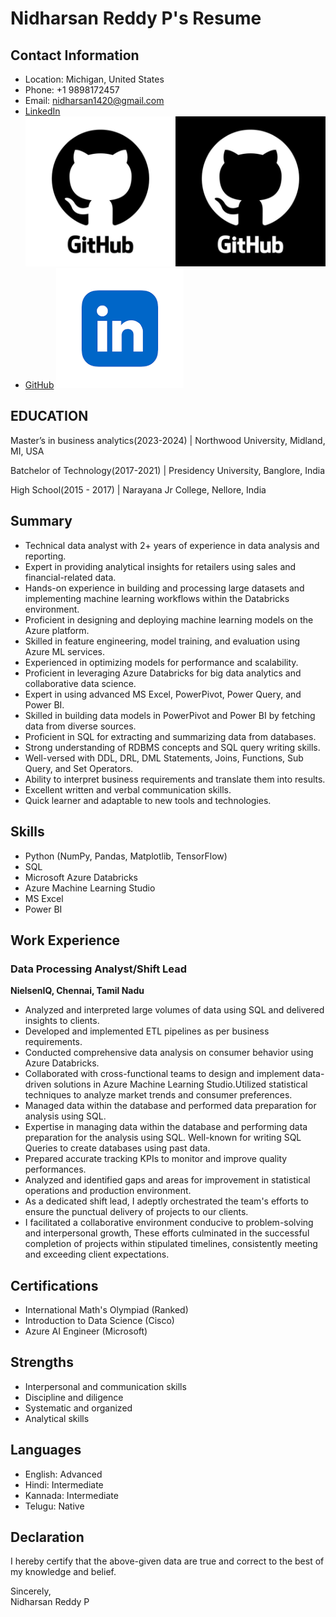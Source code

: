 # Nidharsan Reddy P's Resume

## Contact Information
- Location: Michigan, United States
- Phone: +1 9898172457
- Email: nidharsan1420@gmail.com
- [LinkedIn](https://www.linkedin.com/in/nidharsan-reddy-p-a204771b9) ![LinkedIn Logo](https://github.com/nidharsan/Resume/blob/main/git.jpg)
- [GitHub](https://github.com/nidharsan) ![GitHub Logo](linkedin.png)

## EDUCATION	

Master’s in business analytics(2023-2024) | Northwood University, Midland, MI, USA

Batchelor of Technology(2017-2021)	| Presidency University, Banglore, India

High School(2015 - 2017) | Narayana Jr College,	Nellore, India

## Summary
- Technical data analyst with 2+ years of experience in data analysis and reporting.
- Expert in providing analytical insights for retailers using sales and financial-related data.
- Hands-on experience in building and processing large datasets and implementing machine learning workflows within the Databricks environment.
- Proficient in designing and deploying machine learning models on the Azure platform.
- Skilled in feature engineering, model training, and evaluation using Azure ML services.
- Experienced in optimizing models for performance and scalability.
- Proficient in leveraging Azure Databricks for big data analytics and collaborative data science.
- Expert in using advanced MS Excel, PowerPivot, Power Query, and Power BI.
- Skilled in building data models in PowerPivot and Power BI by fetching data from diverse sources.
- Proficient in SQL for extracting and summarizing data from databases.
- Strong understanding of RDBMS concepts and SQL query writing skills.
- Well-versed with DDL, DRL, DML Statements, Joins, Functions, Sub Query, and Set Operators.
- Ability to interpret business requirements and translate them into results.
- Excellent written and verbal communication skills.
- Quick learner and adaptable to new tools and technologies.

## Skills
- Python (NumPy, Pandas, Matplotlib, TensorFlow)
- SQL
- Microsoft Azure Databricks
- Azure Machine Learning Studio
- MS Excel
- Power BI

## Work Experience
### Data Processing Analyst/Shift Lead
**NielsenIQ, Chennai, Tamil Nadu**

- Analyzed and interpreted large volumes of data using SQL and delivered insights to clients.
- Developed and implemented ETL pipelines as per business requirements.
- Conducted comprehensive data analysis on consumer behavior using Azure Databricks.
- Collaborated with cross-functional teams to design and implement data-driven solutions in Azure Machine Learning Studio.Utilized statistical techniques to analyze market trends and consumer preferences.
- Managed data within the database and performed data preparation for analysis using SQL.
- Expertise in managing data within the database and performing data preparation for the analysis using SQL. Well-known for writing SQL Queries to create databases using past data.
- Prepared accurate tracking KPIs to monitor and improve quality performances.
- Analyzed and identified gaps and areas for improvement in statistical operations and production environment.
- As a dedicated shift lead, I adeptly orchestrated the team's efforts to ensure the punctual delivery of projects to our clients.
- I facilitated a collaborative environment conducive to problem-solving and interpersonal growth, These efforts culminated in the successful completion of projects within stipulated timelines, consistently meeting and exceeding client expectations.

## Certifications
- International Math's Olympiad (Ranked)
- Introduction to Data Science (Cisco)
- Azure AI Engineer (Microsoft)

## Strengths
- Interpersonal and communication skills
- Discipline and diligence 
- Systematic and organized 
- Analytical skills

## Languages
- English: Advanced
- Hindi: Intermediate
- Kannada: Intermediate
- Telugu: Native

## Declaration
I hereby certify that the above-given data are true and correct to the best of my knowledge and belief.

Sincerely,  
Nidharsan Reddy P
